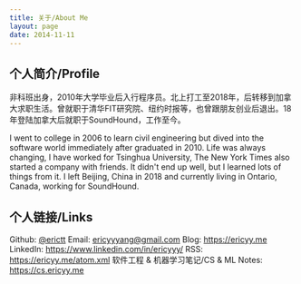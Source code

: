 ```yaml
---
title: 关于/About Me
layout: page
date: 2014-11-11
---
```


## 个人简介/Profile

非科班出身，2010年大学毕业后入行程序员。北上打工至2018年，后转移到加拿大求职生活。曾就职于清华FIT研究院、纽约时报等，也曾跟朋友创业后退出。18年登陆加拿大后就职于SoundHound，工作至今。

I went to college in 2006 to learn civil engineering but dived into the software world immediately after graduated in 2010. Life was always changing, I have worked for Tsinghua University, The New York Times also started a company with friends. It didn't end up well, but I learned lots of things from it. I left Beijing, China in 2018 and currently living in Ontario, Canada, working for SoundHound.

## 个人链接/Links

Github: [@erictt](https://github.com/erictt)
Email: ericyyyang@gmail.com
Blog: https://ericyy.me
LinkedIn: https://www.linkedin.com/in/ericyyy/
RSS: https://ericyy.me/atom.xml
软件工程 & 机器学习笔记/CS & ML Notes: https://cs.ericyy.me
